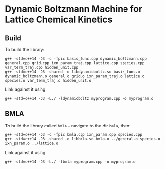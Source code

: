 # Dynamic Boltzmann Machine for Lattice Chemical Kinetics

## Build

To build the library:
```
g++ -std=c++14 -O3 -c -fpic basis_func.cpp dynamic_boltzmann.cpp general.cpp grid.cpp ixn_param_traj.cpp lattice.cpp species.cpp var_term_traj.cpp hidden_unit.cpp
g++ -std=c++14 -O3 -shared -o libdynamicboltz.so basis_func.o dynamic_boltzmann.o general.o grid.o ixn_param_traj.o lattice.o species.o var_term_traj.o hidden_unit.o
```

Link against it using
```
g++ -std=c++14 -O3 -L./ -ldynamicboltz myprogram.cpp -o myprogram.o
```

## BMLA

To build the library called `bmla` - navigate to the dir `bmla`, then:
```
g++ -std=c++14 -O3 -c -fpic bmla.cpp ixn_param.cpp species.cpp
g++ -std=c++14 -O3 -shared -o libbmla.so bmla.o ../general.o species.o ixn_param.o ../lattice.o
```

Link against it using
```
g++ -std=c++14 -O3 -L./ -lbmla myprogram.cpp -o myprogram.o
```